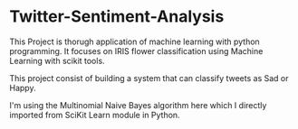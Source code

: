 # Twitter-Sentiment-Analysis

This Project is thorugh application of machine learning with python programming. It focuses on IRIS flower classification using Machine Learning with scikit tools.

This project consist of building a system that can classify tweets as Sad or Happy.

I'm using the Multinomial Naive Bayes algorithm here which I directly imported from SciKit Learn module in Python.
